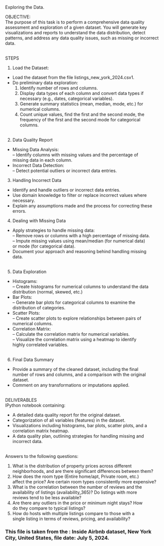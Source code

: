 Exploring the Data.

OBJECTIVE:<br/>
The purpose of this task is to perform a comprehensive data quality<br/>
assessment and exploration of a given dataset. You will generate key<br/>
visualizations and reports to understand the data distribution, detect<br/>
patterns, and address any data quality issues, such as missing or incorrect<br/>
data.<br/><br/>


STEPS<br/>
1. Load the Dataset:<br/>
- Load the dataset from the file listings_new_york_2024.csv1.<br/>
- Do preliminary data exploration:<br/>
    1. Identify number of rows and columns.<br/>
    2. Display data types of each column and convert data types if<br/>
    necessary (e.g., dates, categorical variables).<br/>
    3. Generate summary statistics (mean, median, mode, etc.) for<br/>
    numerical columns.<br/>
    4. Count unique values, find the first and the second mode, the<br/>
    frequency of the first and the second mode for categorical<br/>
    columns.<br/><br/>
    
2. Data Quality Report<br/>
- Missing Data Analysis:<br/>
    – Identify columns with missing values and the percentage of<br/>
  missing data in each column.<br/>
- Incorrect Data Detection:<br/>
    – Detect potential outliers or incorrect data entries.<br/>
    
3. Handling Incorrect Data<br/>
- Identify and handle outliers or incorrect data entries.<br/>
- Use domain knowledge to filter or replace incorrect values where<br/>
  necessary.<br/>
- Explain any assumptions made and the process for correcting these<br/>
  errors.<br/>
  
4. Dealing with Missing Data<br/>
- Apply strategies to handle missing data:<br/>
    – Remove rows or columns with a high percentage of missing data.<br/>
    – Impute missing values using mean/median (for numerical data)<br/>
    or mode (for categorical data).<br/>
- Document your approach and reasoning behind handling missing<br/>
  data.<br/><br/>
  
5. Data Exploration<br/>
- Histograms:<br/>
    – Create histograms for numerical columns to understand the data<br/>
    distribution (normal, skewed, etc.)<br/>
- Bar Plots:<br/>
    – Generate bar plots for categorical columns to examine the<br/>
    distribution of categories.<br/>
- Scatter Plots:<br/>
    – Create scatter plots to explore relationships between pairs of<br/>
    numerical columns.<br/>
- Correlation Matrix:<br/>
    – Calculate the correlation matrix for numerical variables.<br/>
    – Visualize the correlation matrix using a heatmap to identify<br/>
    highly correlated variables.<br/><br/>
    
6. Final Data Summary<br/>
- Provide a summary of the cleaned dataset, including the final<br/>
  number of rows and columns, and a comparison with the original<br/>
  dataset.<br/>
- Comment on any transformations or imputations applied.<br/><br/>

  
DELIVERABLES<br/>
IPython notebook containing:<br/>
- A detailed data quality report for the original dataset.<br/>
- Categorization of all variables (features) in the dataset.<br/>
- Visualizations including histograms, bar plots, scatter plots, and a<br/>
  correlation matrix heatmap.<br/>
- A data quality plan, outlining strategies for handling missing and<br/>
  incorrect data.<br/><br/>

Answers to the following questions:<br/>
  1. What is the distribution of property prices across different<br/>
  neighborhoods, and are there significant differences between them?<br/>
  2. How does the room type (Entire home/apt, Private room, etc.)<br/>
  affect the price? Are certain room types consistently more expensive?<br/>
  3. What is the correlation between the number of reviews and the<br/>
  availability of listings (availability_365)? Do listings with more<br/>
  reviews tend to be less available?<br/>
  4. Are there any outliers in the price or minimum night stays? How<br/>
  do they compare to typical listings?<br/>
  5. How do hosts with multiple listings compare to those with a<br/>
  single listing in terms of reviews, pricing, and availability?<br/>


  ### This file is taken from the : Inside Airbnb dataset, New York City, United States, file date: July 5, 2024.<br/>
